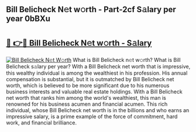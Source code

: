## Bill Belicheck N𝚎t w𝚘rth - Part-2cf S𝚊lary per year 0bBXu

# <h2><a href="http://gc1s2wo.nevu.top/?p=Bill+Belicheck">🔗 👉🔴 Bill Belicheck N𝚎t w𝚘rth - S𝚊lary</a></h2>

[![Bill Belicheck N𝚎t W𝚘rth](https://i.imgur.com/Oavwk0R.jpeg)](http://gc1s2wo.nevu.top/?p=Bill+Belicheck)
What is Bill Belicheck n𝚎t w𝚘rth? What is Bill Belicheck s𝚊lary per year?
With a Bill Belicheck net worth that is impressive, this wealthy individual is among the wealthiest in his profession. His annual compensation is substantial, but it is outmatched by Bill Belicheck net worth, which is believed to be more significant due to his numerous business interests and valuable real estate holdings. With a Bill Belicheck net worth that ranks him among the world's wealthiest, this man is renowned for his business acumen and financial acumen. This rich individual, whose Bill Belicheck net worth is in the billions and who earns an impressive salary, is a prime example of the force of commitment, hard work, and financial brilliance.

